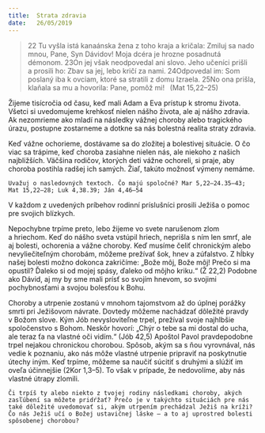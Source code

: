 ```yaml
---
title:  Strata zdravia
date:   26/05/2019
---
```


> <p></p>
> 22 Tu vyšla istá kanaánska žena z toho kraja a kričala: Zmiluj sa nado mnou, Pane, Syn Dávidov! Moja dcéra je hrozne posadnutá démonom. 23On jej však neodpovedal ani slovo. Jeho učeníci prišli a prosili ho: Zbav sa jej, lebo kričí za nami. 24Odpovedal im: Som poslaný iba k ovciam, ktoré sa stratili z domu Izraela. 25No ona prišla, klaňala sa mu a hovorila: Pane, pomôž mi!  (Mat 15,22–25)

Žijeme tisícročia od času, keď mali Adam a Eva prístup k stromu života. Všetci si uvedomujeme krehkosť nielen nášho života, ale aj nášho zdravia. Ak nezomrieme ako mladí na následky vážnej choroby alebo tragického úrazu, postupne zostarneme a dotkne sa nás bolestná realita straty zdravia.

Keď vážne ochorieme, dostávame sa do zložitej a bolestivej situácie. O čo viac sa trápime, keď choroba zasiahne nielen nás, ale niekoho z našich najbližších. Väčšina rodičov, ktorých deti vážne ochoreli, si praje, aby choroba postihla radšej ich samých. Žiaľ, takúto možnosť výmeny nemáme.

`Uvažuj o nasledovných textoch. Čo majú spoločné? Mar 5,22–24.35–43; Mat 15,22–28; Luk 4,38.39; Ján 4,46–54`

V každom z uvedených príbehov rodinní príslušníci prosili Ježiša o pomoc pre svojich blízkych.

Nepochybne trpíme preto, lebo žijeme vo svete narušenom zlom a hriechom. Keď do nášho sveta vstúpil hriech, neprišla s ním len smrť, ale aj bolesti, ochorenia a vážne choroby. Keď musíme čeliť chronickým alebo nevyliečiteľným chorobám, môžeme prežívať šok, hnev a zúfalstvo. Z hĺbky našej bolesti možno dokonca zakričíme: „Bože môj, Bože môj! Prečo si ma opustil? Ďaleko si od mojej spásy, ďaleko od môjho kriku.“ (Ž 22,2) Podobne ako Dávid, aj my by sme mali prísť so svojím hnevom, so svojimi pochybnosťami a svojou bolesťou k Bohu.

Choroby a utrpenie zostanú v mnohom tajomstvom až do úplnej porážky smrti pri Ježišovom návrate. Dovtedy môžeme nachádzať dôležité pravdy v Božom slove. Kým Jób nevysloviteľne trpel, prežíval svoje najhlbšie spoločenstvo s Bohom. Neskôr hovorí: „Chýr o tebe sa mi dostal do ucha, ale teraz ťa na vlastné oči vidím.“ (Jób 42,5) Apoštol Pavol pravdepodobne trpel nejakou chronickou chorobou. Spôsob, akým sa s ňou vyrovnával, nás vedie k poznaniu, ako nás môže vlastné utrpenie pripraviť na poskytnutie útechy iným. Keď trpíme, môžeme sa naučiť súcitiť s druhými a slúžiť im oveľa účinnejšie (2Kor 1,3–5). To však v prípade, že nedovolíme, aby nás vlastné útrapy zlomili.

`Či trpíš ty alebo niekto z tvojej rodiny následkami choroby, akých zasľúbení sa môžete pridŕžať? Prečo je v takýchto situáciách pre nás také dôležité uvedomovať si, akým utrpením prechádzal Ježiš na kríži? Čo nás Ježiš učí o Božej ustavičnej láske – a to aj uprostred bolesti spôsobenej chorobou?`